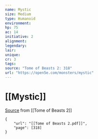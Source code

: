 ```yaml
---
name: Mystic
size: Medium
type: Humanoid
environment: 
hp: 75
ac: 14
initiative: 2
alignment: 
legendary: 
lair: 
unique: 
cr: 3
tags: 
source: "Tome of Beasts 2: 318"
url: "https://open5e.com/monsters/mystic"
---
```

# [[Mystic]]

[Source](zotero://open-pdf/library/items/9UQIAB6R?page=318) from [[Tome of Beasts 2]]

```pdf
{
	"url": "[[Tome of Beasts 2.pdf]]",
	"page": [318]
}
```

